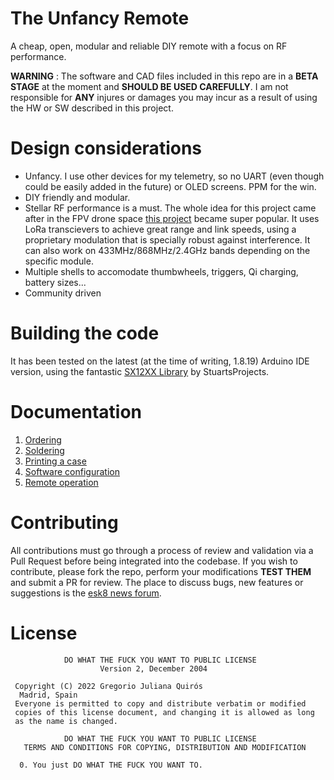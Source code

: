 # The Unfancy Remote

A cheap, open, modular and reliable DIY remote with a focus on RF performance. 

**WARNING** : The software and CAD files included in this repo are in a **BETA STAGE** at the moment and **SHOULD BE USED CAREFULLY**. I am not responsible for **ANY** injures or damages you may incur as a result of using the HW or SW described in this project.

# Design considerations

* Unfancy. I use other devices for my telemetry, so no UART (even though could be easily added in the future) or OLED screens. PPM for the win.
* DIY friendly and modular. 
* Stellar RF performance is a must. The whole idea for this project came after in the FPV drone space [this project](https://www.expresslrs.org/2.0/) became super popular. It uses LoRa transcievers to achieve great range and link speeds, using a proprietary modulation that is specially robust against interference. It can also work on 433MHz/868MHz/2.4GHz bands depending on the specific module.
* Multiple shells to accomodate thumbwheels, triggers, Qi charging, battery sizes...
* Community driven

# Building the code

It has been tested on the latest (at the time of writing, 1.8.19) Arduino IDE version, using the fantastic [SX12XX Library](https://github.com/StuartsProjects/SX12XX-LoRa) by StuartsProjects.

# Documentation

1) [Ordering](./docs/ordering.md)
2) [Soldering](./docs/assembly.md)
3) [Printing a case](./docs/printing.md)
4) [Software configuration](./docs/software.md)
5) [Remote operation](./docs/operation.md)

# Contributing

All contributions must go through a process of review and validation via a Pull Request before being integrated into the codebase. If you wish to contribute, please fork the repo, perform your modifications **TEST THEM** and submit a PR for review. The place to discuss bugs, new features or suggestions is the [esk8 news forum](https://forum.esk8.news/t/the-unfancy-remote-wip-diy-reliable-remote).

# License 
```
            DO WHAT THE FUCK YOU WANT TO PUBLIC LICENSE
                    Version 2, December 2004
 
 Copyright (C) 2022 Gregorio Juliana Quirós
  Madrid, Spain
 Everyone is permitted to copy and distribute verbatim or modified
 copies of this license document, and changing it is allowed as long
 as the name is changed.
 
            DO WHAT THE FUCK YOU WANT TO PUBLIC LICENSE
   TERMS AND CONDITIONS FOR COPYING, DISTRIBUTION AND MODIFICATION
 
  0. You just DO WHAT THE FUCK YOU WANT TO.
  ```
